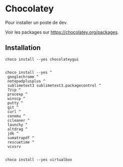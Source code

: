 Chocolatey
=========

Pour installer un poste de dev.

Voir les packages sur https://chocolatey.org/packages.

Installation
----------------

    choco install --yes chocolateygui


    choco install --yes ^
     googlechrome ^
     notepadplusplus ^
     sublimetext3 sublimetext3.packagecontrol ^
     7zip ^
     procexp ^
     winscp ^
     putty ^
     git ^
     curl ^
     conemu ^
     ccleaner ^
     launchy ^
     altdrag ^
     jdk ^
     sumatrapdf ^
     rescuetime ^
     vcxsrv


    choco install --yes virtualbox
